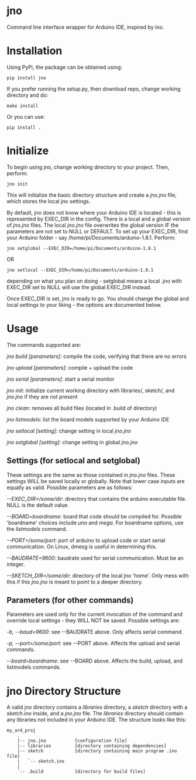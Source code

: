 # jno
Command line interface wrapper for Arduino IDE, inspired by ino.

# Installation
Using PyPi, the package can be obtained using:
	
	pip install jno

If you prefer running the setup.py, then download repo, change working directory and do:

	make install
	
Or you can use:

	pip install .

# Initialize
To begin using jno, change working directory to your project. Then, perform:

	jno init

This will initialize the basic directory structure and create a *jno.jno* file, which stores the local jno settings.

By default, jno does not know where your Arduino IDE is located - this is represented by EXEC_DIR in the config. There is a local and a global version of *jno.jno* files. The local *jno.jno* file overwrites the global version IF the parameters are not set to NULL or DEFAULT. To set up your EXEC_DIR, find your Arduino folder - say /home/pi/Documents/arduino-1.8.1. Perform:

	jno setglobal --EXEC_DIR=/home/pi/Documents/arduino-1.8.1
	
OR

	jno setlocal --EXEC_DIR=/home/pi/Documents/arduino-1.8.1

depending on what you plan on doing - setglobal means a local .jno with EXEC_DIR set to NULL will use the global EXEC_DIR instead.

Once EXEC_DIR is set, jno is ready to go. You should change the global and local settings to your liking - the options are documented below.

# Usage
The commands supported are:

*jno build [parameters]*: compile the code, verifying that there are no errors

*jno upload [parameters]*: compile + upload the code

*jno serial [parameters]*: start a serial monitor

*jno init*: initialize current working directory with libraries/, sketch/, and *jno.jno* if they are not present

*jno clean*: removes all build files (located in .build of directory)

*jno listmodels*: list the board models supported by your Arduino IDE

*jno setlocal [setting]*: change setting in local *jno.jno*

*jno setglobal [setting]*: change setting in global *jno.jno*

## Settings (for setlocal and setglobal)
These settings are the same as those contained in *jno.jno* files. These settings WILL be saved locally or globally. Note that lower case inputs are equally as valid. Possible parameters are as follows:

*--EXEC_DIR=/some/dir*: directory that contains the arduino executable file. NULL is the default value.

*--BOARD=boardname*: board that code should be compiled for. Possible 'boardname' choices include *uno* and *mega*. For boardname options, use the *listmodels* command.

*--PORT=/some/port*: port of arduino to upload code or start serial communication. On Linux, dmesg is useful in determining this.

*--BAUDRATE=9600*: baudrate used for serial communication. Must be an integer.

*--SKETCH_DIR=/some/dir*: directory of the local jno 'home'. Only mess with this if this *jno.jno* is meant to point to a deeper directory.

## Parameters (for other commands)
Parameters are used only for the current invocation of the command and override local settings - they WILL NOT be saved. Possible settings are:

*-b, --baud=9600*: see --BAUDRATE above. Only affects serial command.

*-p, --port=/some/port*: see --PORT above. Affects the upload and serial commands.

*--board=boardname*: see --BOARD above. Affects the build, upload, and listmodels commands.

# jno Directory Structure

 A valid jno directory contains a *libraries* directory, a *sketch* directory with a *sketch.ino* inside, and a *jno.jno* file. The *libraries* directory should contain any libraries not included in your Arduino IDE. The structure looks like this:

```
my_ard_proj
    .
    |-- jno.jno           [configuration file]
    |-- libraries         [directory containing dependencies]
    |-- sketch            [directory containing main program .ino file]
    |   `-- sketch.ino
    |
    `-- .build            [directory for build files]
```
